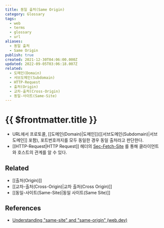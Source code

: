 ```yaml
---
title: 동일 출처(Same Origin)
category: Glossary
tags:
  - web
  - terms
  - glossary
  - url
aliases:
  - 동일 출처
  - Same Origin
publish: true
created: 2021-12-30T04:06:00.000Z
updated: 2022-09-05T03:06:18.007Z
related:
  - 도메인(Domain)
  - 서브도메인(Subdomain)
  - HTTP-Request
  - 출처(Origin)
  - 교차-출처(Cross-Origin)
  - 동일-사이트(Same-Site)
---
```


# {{ $frontmatter.title }}

- URL에서 프로토콜, [[도메인(Domain)|도메인]]([[서브도메인(Subdomain)|서브도메인]] 포함), 포트번호까지를 모두 동일한 경우 동일 출처라고 판단한다.
- [[HTTP-Request|HTTP Request]] 헤더의 [Sec-Fetch-Site](https://developer.mozilla.org/en-US/docs/Web/HTTP/Headers/Sec-Fetch-Site#directives) 를 통해 클라이언트와 호스트의 관계를 알 수 있다.

## Related

- [[출처(Origin)]]
- [[교차-출처(Cross-Origin)|교차 출처(Cross Origin)]]
- [[동일-사이트(Same-Site)|동일 사이트(Same Site)]]

## References

- [Understanding "same-site" and "same-origin" (web.dev)](https://web.dev/same-site-same-origin/)
